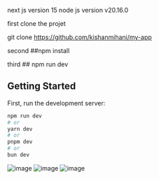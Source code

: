 
next js version 15
node js version v20.16.0

first clone the projet

git clone https://github.com/kishanmihani/my-app

second ##npm install

third ## npm run dev
## Getting Started

First, run the development server:

```bash
npm run dev
# or
yarn dev
# or
pnpm dev
# or
bun dev
```
![image](https://github.com/user-attachments/assets/4d83edff-f1f9-450b-830e-2f10b22bb78f)
![image](https://github.com/user-attachments/assets/311131fe-c140-4dd6-9bc1-61aecb74bf0e)
![image](https://github.com/user-attachments/assets/44489b14-0310-405b-ae73-3edbd86383d8)


